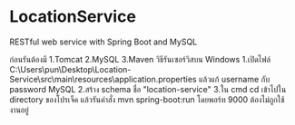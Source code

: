 # LocationService
RESTful web service with Spring Boot and MySQL

ก่อนรันต้องมี
1.Tomcat
2.MySQL
3.Maven
วิธีรันเซอร์วิสบน Windows
1.เปิดไฟล์ C:\Users\pun\Desktop\Location-Service\src\main\resources\application.properties แล้วแก้ username กับ password MySQL
2.สร้าง schema ชื่อ "location-service"
3.ใน cmd cd เข้าไปใน directory ของโปรเจ็ค แล้วรันคำสั่ง mvn spring-boot:run โดยพอร์ท 9000 ต้องไม่ถูกใช้งานอยู่
